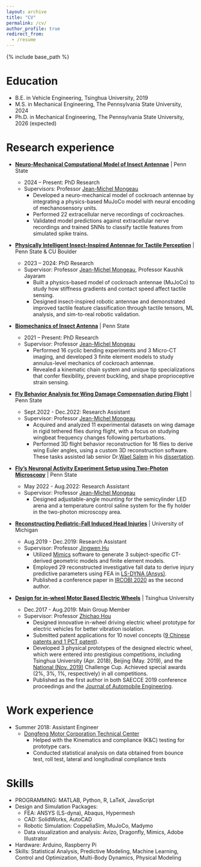 ```yaml
---
layout: archive
title: "CV"
permalink: /cv/
author_profile: true
redirect_from:
  - /resume
---
```


{% include base_path %}

Education
======
* B.E. in Vehicle Engineering, Tsinghua University, 2019
* M.S. in Mechanical Engineering, The Pennsylvania State University, 2024
* Ph.D. in Mechanical Engineering, The Pennsylvania State University, 2026 (expected)

Research experience
======
* [**Neuro-Mechanical Computational Model of Insect Antennae**](https://lingsheng-meng.github.io/research/research-ephys) \| Penn State  
  * 2024 – Present: PhD Research  
  * Supervisors: Professor [Jean-Michel Mongeau](https://sites.psu.edu/mongeau/PIbio/)
    * Developed a neuro-mechanical model of cockroach antennae by integrating a physics-based MuJoCo model with neural encoding of mechanosensory units.
    * Performed 22 extracellular nerve recordings of cockroaches.
    * Validated model predictions against extracellular nerve recordings and trained SNNs to classify tactile features from simulated spike trains.   

* [**Physically Intelligent Insect-Inspired Antennae for Tactile Perception**](https://lingsheng-meng.github.io/research/research-antenna_classification) \| Penn State & CU Boulder 
  * 2023 – 2024: PhD Research  
  * Supervisor: Professor [Jean-Michel Mongeau](https://sites.psu.edu/mongeau/PIbio/), Professor Kaushik Jayaram
    * Built a physics-based model of cockroach antennae (MuJoCo) to study how stiffness gradients and contact speed affect tactile sensing.  
    * Designed insect-inspired robotic antennae and demonstrated improved tactile feature classification through tactile tensors, ML analysis, and sim-to-real robotic validation.  
   
* [**Biomechanics of Insect Antenna**](https://lingsheng-meng.github.io/research/research-antenna_mechanics) \| Penn State  
  * 2021 – Present: PhD Research  
  * Supervisor: Professor [Jean-Michel Mongeau](https://sites.psu.edu/mongeau/PIbio/)
    * Performed 16 cyclic bending experiments and 3 Micro-CT imaging, and developed 3 finite element models to study annulus-level mechanics of cockroach antennae.  
    * Revealed a kinematic chain system and unique tip specializations that confer flexibility, prevent buckling, and shape proprioceptive strain sensing.  

* [**Fly Behavior Analysis for Wing Damage Compensation during Flight**](https://lingsheng-meng.github.io/research/research-fly_wing) \| Penn State
  * Sept.2022 - Dec.2022: Research Assistant
  * Supervisor: Professor [Jean-Michel Mongeau](https://sites.psu.edu/mongeau/PIbio/)
    * Acquired and analyzed 11 experimental datasets on wing damage in rigid tethered flies during flight, with a focus on studying wingbeat frequency changes following perturbations.
    * Performed 3D flight behavior reconstruction for 16 flies to derive wing Euler angles, using a custom 3D reconstruction software. These tasks assisted lab senior Dr.[Wael Salem](https://www.linkedin.com/in/wael-salem/) in his [dissertation](https://etda.libraries.psu.edu/catalog/19881was29).

* [**Fly’s Neuronal Activity Experiment Setup using Two-Photon Microscopy**](https://lingsheng-meng.github.io/design/design-1) \| Penn State
  * May 2022 - Aug.2022: Research Assistant
  * Supervisor: Professor [Jean-Michel Mongeau](https://sites.psu.edu/mongeau/PIbio/)
    * Designed adjustable-angle mounting for the semicylinder LED arena and a temperature control saline system for the fly holder in the two-photon microscopy area.

* [**Reconstructing Pediatric-Fall Induced Head Injuries**](https://lingsheng-meng.github.io/research/research-0) \| University of Michigan
  * Aug.2019 - Dec.2019: Research Assistant
  * Supervisor: Professor [Jingwen Hu](https://sites.google.com/umich.edu/jingwenhu/home)
    * Utilized [Mimics](https://www.materialise.com/en/healthcare/mimics-innovation-suite/mimics) software to generate 3 subject-specific CT-derived geometric models and finite element models.
    * Employed 29 reconstructed investigative fall data to derive injury predictive parameters using FEA in [LS-DYNA (Ansys)](https://www.ansys.com/products/structures/ansys-ls-dyna).
    * Published a conference paper in [IRCOBI 2020](http://www.ircobi.org/wordpress/downloads/irc20-asia/pdf-files/2046a.pdf) as the second author.

* [**Design for in-wheel Motor Based Electric Wheels**](https://lingsheng-meng.github.io/research/research-2) \| Tsinghua University
  * Dec.2017 - Aug.2019: Main Group Member
  * Supervisor: Professor [Zhichao Hou](https://ieeexplore.ieee.org/author/37085377720)
    * Designed innovative in-wheel driving electric wheel prototype for electric vehicles for better vibration isolation.
    * Submitted patent applications for 10 novel concepts ([9 Chinese patents and 1 PCT patent](https://patents.google.com/?inventor=%E5%AD%9F%E4%BB%A4%E7%9B%9B)).
    * Developed 3 physical prototypes of the designed electric wheel, which were entered into prestigious competitions, including Tsinghua University (Apr. 2018), Beijing (May. 2019), and the [National (Nov. 2019)](http://www.svm.tsinghua.edu.cn/essay/12/1543.html) Challenge Cup. Achieved special awards (2%, 3%, 1%, respectively) in all competitions.
    * Published as the first author in both SAECCE 2019 conference proceedings and the [Journal of Automobile Engineering](https://journals.sagepub.com/doi/10.1177/0954407020921736).

Work experience
======
* Summer 2018: Assistant Engineer
  * [Dongfeng Motor Corporation Technical Center](http://www.dongfeng-global.com/)
    * Helped with the Kinematics and compliance (K&C) testing for prototype cars.
    * Conducted statistical analysis on data obtained from bounce test, roll test, lateral and longitudinal compliance tests
  
Skills
======
* PROGRAMMING: MATLAB, Python, R, LaTeX, JavaScript
* Design and Simulation Packages:
  * FEA: ANSYS (LS-dyna), Abaqus, Hypermesh
  * CAD: SolidWorks, AutoCAD
  * Robotic Simulation: CoppeliaSim, MuJoCo, Madymo
  * Data visualization and analysis: Avizo, Dragonfly, Mimics, Adobe Illustrator
* Hardware: Arduino, Raspberry Pi
* Skills: Statistical Analysis, Predictive Modeling, Machine Learning, Control and Optimization, Multi-Body Dynamics, Physical Modeling

<!--
Publications
======
  <ul>{% for post in site.publications %}
    {% include archive-single-cv.html %}
  {% endfor %}</ul>
  
Talks
======
  <ul>{% for post in site.talks %}
    {% include archive-single-talk-cv.html %}
  {% endfor %}</ul>
  
Teaching
======
  <ul>{% for post in site.teaching %}
    {% include archive-single-cv.html %}
  {% endfor %}</ul>
  
Service and leadership
======
* Currently signed in to 43 different slack teams
-->
